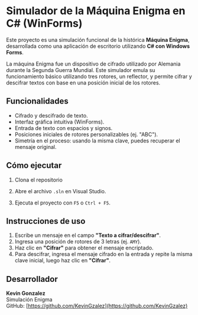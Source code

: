# Simulador de la Máquina Enigma en C# (WinForms)

Este proyecto es una simulación funcional de la histórica **Máquina Enigma**, desarrollada como una aplicación de escritorio utilizando **C# con Windows Forms**.

La máquina Enigma fue un dispositivo de cifrado utilizado por Alemania durante la Segunda Guerra Mundial. Este simulador emula su funcionamiento básico utilizando tres rotores, un reflector, y permite cifrar y descifrar textos con base en una posición inicial de los rotores.

## Funcionalidades

- Cifrado y descifrado de texto.
- Interfaz gráfica intuitiva (WinForms).
- Entrada de texto con espacios y signos.
- Posiciones iniciales de rotores personalizables (ej. "ABC").
- Simetría en el proceso: usando la misma clave, puedes recuperar el mensaje original.


## Cómo ejecutar

1. Clona el repositorio

2. Abre el archivo `.sln` en Visual Studio.

3. Ejecuta el proyecto con `F5` o `Ctrl + F5`.

## Instrucciones de uso

1. Escribe un mensaje en el campo **"Texto a cifrar/descifrar"**.
2. Ingresa una posición de rotores de 3 letras (ej. `AMY`).
3. Haz clic en **"Cifrar"** para obtener el mensaje encriptado.
4. Para descifrar, ingresa el mensaje cifrado en la entrada y repite la misma clave inicial, luego haz clic en **"Cifrar"**.



## Desarrollador

**Kevin Gonzalez**  
Simulación Enigma  
GitHub: [https://github.com/KevinGzalez](https://github.com/KevinGzalez)
